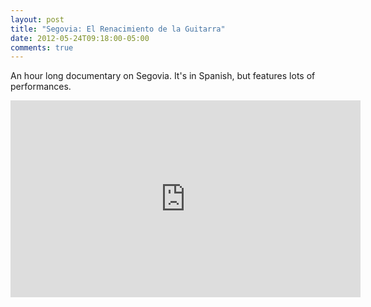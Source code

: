 ```yaml
---
layout: post
title: "Segovia: El Renacimiento de la Guitarra"
date: 2012-05-24T09:18:00-05:00
comments: true
---
```


An hour long documentary on Segovia. It's in Spanish, but features lots of performances.
<iframe allowfullscreen="" frameborder="0" height="315" src="http://www.youtube.com/embed/videoseries?list=PL4E51413F557D93C9&amp;hl=en_US" width="560"></iframe>

